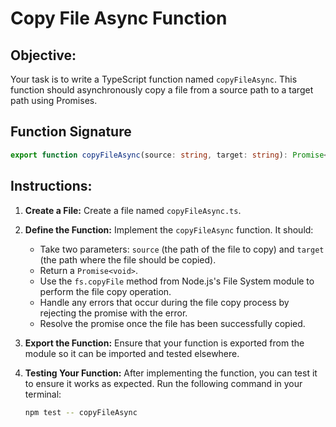 # Copy File Async Function

## Objective:

Your task is to write a TypeScript function named `copyFileAsync`. This function should asynchronously copy a file from a source path to a target path using Promises.

## Function Signature

```typescript
export function copyFileAsync(source: string, target: string): Promise<void>;
```

## Instructions:

1. **Create a File:** Create a file named `copyFileAsync.ts`.

2. **Define the Function:** Implement the `copyFileAsync` function. It should:

   - Take two parameters: `source` (the path of the file to copy) and `target` (the path where the file should be copied).
   - Return a `Promise<void>`.
   - Use the `fs.copyFile` method from Node.js's File System module to perform the file copy operation.
   - Handle any errors that occur during the file copy process by rejecting the promise with the error.
   - Resolve the promise once the file has been successfully copied.

3. **Export the Function:** Ensure that your function is exported from the module so it can be imported and tested elsewhere.

4. **Testing Your Function:** After implementing the function, you can test it to ensure it works as expected. Run the following command in your terminal:

   ```Bash
   npm test -- copyFileAsync
   ```
